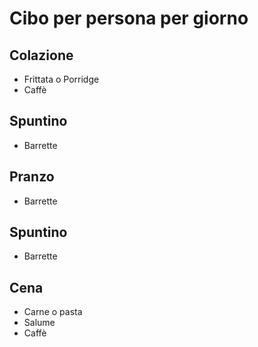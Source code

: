 # Cibo per persona per giorno

## Colazione

- Frittata o Porridge
- Caffè

## Spuntino

- Barrette

## Pranzo

- Barrette

## Spuntino

- Barrette

## Cena

- Carne o pasta
- Salume
- Caffè
